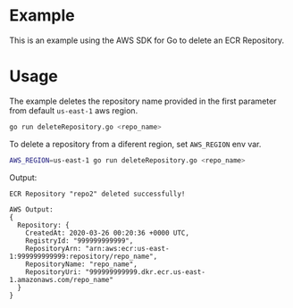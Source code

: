 # Example

This is an example using the AWS SDK for Go to delete an ECR Repository.


# Usage

The example deletes the repository name provided in the first parameter from default `us-east-1` aws region.

```sh
go run deleteRepository.go <repo_name>
```

To delete a repository from a diferent region, set `AWS_REGION` env var.

```sh
AWS_REGION=us-east-1 go run deleteRepository.go <repo_name>
```

Output:
```
ECR Repository "repo2" deleted successfully!

AWS Output:
{
  Repository: {
    CreatedAt: 2020-03-26 00:20:36 +0000 UTC,
    RegistryId: "999999999999",
    RepositoryArn: "arn:aws:ecr:us-east-1:999999999999:repository/repo_name",
    RepositoryName: "repo_name",
    RepositoryUri: "999999999999.dkr.ecr.us-east-1.amazonaws.com/repo_name"
  }
}
```
